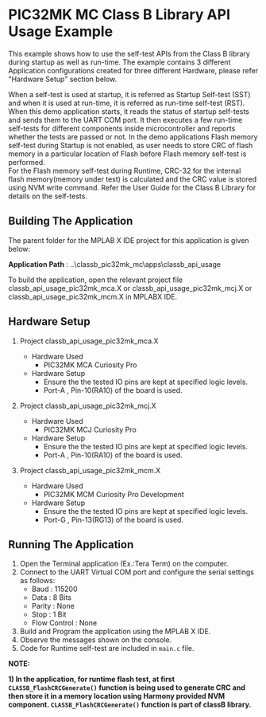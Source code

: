 
# PIC32MK MC Class B Library API Usage Example

This example shows how to use the self-test APIs from the Class B library during startup as well as run-time.
The example contains 3 different Application configurations created for three different Hardware, please refer
"Hardware Setup" section below.

When a self-test is used at startup, it is referred as Startup Self-test (SST) and when it is used at
run-time, it is referred as run-time self-test (RST).
When this demo application starts, it reads the status of startup self-tests and sends them to the UART COM port.
It then executes a few run-time self-tests for different components inside microcontroller and reports
whether the tests are passed or not.
In the demo applications Flash memory self-test during Startup is not enabled, as user needs to store CRC of flash memory 
in a particular location of Flash before Flash memory self-test is performed.   
For the Flash memory self-test during Runtime, CRC-32 for the internal flash memory(memory under test) is calculated
and the CRC value is stored using NVM write command.
Refer the User Guide for the Class B Library for details on the self-tests. 

## Building The Application
The parent folder for the MPLAB X IDE project for this application is given below:

**Application Path** : ..\classb_pic32mk_mc\apps\classb_api_usage

To build the application, open the relevant project file classb_api_usage_pic32mk_mca.X or classb_api_usage_pic32mk_mcj.X or classb_api_usage_pic32mk_mcm.X in MPLABX IDE.


## Hardware Setup

1. Project classb_api_usage_pic32mk_mca.X
    * Hardware Used
        * PIC32MK MCA Curiosity Pro
    * Hardware Setup
        * Ensure the the tested IO pins are kept at specified logic levels.
        * Port-A , Pin-10(RA10) of the board is used.

2. Project classb_api_usage_pic32mk_mcj.X
    * Hardware Used
        * PIC32MK MCJ Curiosity Pro
    * Hardware Setup
        * Ensure the the tested IO pins are kept at specified logic levels.
        * Port-A , Pin-10(RA10) of the board is used. 
        
3. Project classb_api_usage_pic32mk_mcm.X
    * Hardware Used
        * PIC32MK MCM Curiosity Pro Development
    * Hardware Setup
        * Ensure the the tested IO pins are kept at specified logic levels.
        * Port-G , Pin-13(RG13) of the board is used. 

## Running The Application

1. Open the Terminal application (Ex.:Tera Term) on the computer.
2. Connect to the UART Virtual COM port and configure the serial settings as follows:
    * Baud : 115200
    * Data : 8 Bits
    * Parity : None
    * Stop : 1 Bit
    * Flow Control : None
3. Build and Program the application using the MPLAB X IDE.
4. Observe the messages shown on the console.
5. Code for Runtime self-test are included in `main.c` file.

**NOTE:** 

**1) In the application, for runtime flash test, at first `CLASSB_FlashCRCGenerate()` function is being used to generate CRC and then store it in a memory location using Harmony provided NVM component. `CLASSB_FlashCRCGenerate()` function is part of classB library.**
